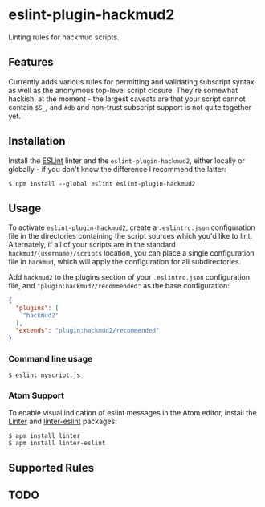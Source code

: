 # eslint-plugin-hackmud2

Linting rules for hackmud scripts.

## Features

Currently adds various rules for permitting and validating subscript syntax as well as the anonymous top-level script closure. They're somewhat hackish, at the moment - the largest caveats are that your script cannot contain `$S_`, and `#db` and non-trust subscript support is not quite together yet.

## Installation

Install the [ESLint](http://eslint.org) linter and the `eslint-plugin-hackmud2`, either locally or globally - if you don't know the difference I recommend the latter:

```
$ npm install --global eslint eslint-plugin-hackmud2
```

## Usage

To activate `eslint-plugin-hackmud2`, create a `.eslintrc.json` configuration file in the directories containing the script sources which you'd like to lint. Alternately, if all of your scripts are in the standard `hackmud/{username}/scripts` location, you can place a single configuration file in `hackmud`, which will apply the configuration for all subdirectories.

Add `hackmud2` to the plugins section of your `.eslintrc.json` configuration file, and `"plugin:hackmud2/recommended"` as the base configuration:

```json
{
  "plugins": [
    "hackmud2"
  ],
  "extends": "plugin:hackmud2/recommended"
}
```

### Command line usage
```
$ eslint myscript.js
```

### Atom Support
To enable visual indication of eslint messages in the Atom editor, install the [Linter](https://atom.io/packages/linter) and [linter-eslint](https://atom.io/packages/linter-eslint) packages:

```
$ apm install linter
$ apm install linter-eslint
```

## Supported Rules

## TODO
